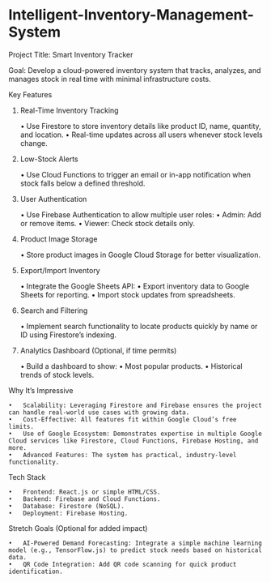# Intelligent-Inventory-Management-System
Project Title: Smart Inventory Tracker

Goal: Develop a cloud-powered inventory system that tracks, analyzes, and manages stock in real time with minimal infrastructure costs.

Key Features

1. Real-Time Inventory Tracking

	•	Use Firestore to store inventory details like product ID, name, quantity, and location.
	•	Real-time updates across all users whenever stock levels change.

2. Low-Stock Alerts

	•	Use Cloud Functions to trigger an email or in-app notification when stock falls below a defined threshold.

3. User Authentication

	•	Use Firebase Authentication to allow multiple user roles:
	•	Admin: Add or remove items.
	•	Viewer: Check stock details only.

4. Product Image Storage

	•	Store product images in Google Cloud Storage for better visualization.

5. Export/Import Inventory

	•	Integrate the Google Sheets API:
	•	Export inventory data to Google Sheets for reporting.
	•	Import stock updates from spreadsheets.

6. Search and Filtering

	•	Implement search functionality to locate products quickly by name or ID using Firestore’s indexing.

7. Analytics Dashboard (Optional, if time permits)

	•	Build a dashboard to show:
	•	Most popular products.
	•	Historical trends of stock levels.

Why It’s Impressive

	•	Scalability: Leveraging Firestore and Firebase ensures the project can handle real-world use cases with growing data.
	•	Cost-Effective: All features fit within Google Cloud’s free limits.
	•	Use of Google Ecosystem: Demonstrates expertise in multiple Google Cloud services like Firestore, Cloud Functions, Firebase Hosting, and more.
	•	Advanced Features: The system has practical, industry-level functionality.

Tech Stack

	•	Frontend: React.js or simple HTML/CSS.
	•	Backend: Firebase and Cloud Functions.
	•	Database: Firestore (NoSQL).
	•	Deployment: Firebase Hosting.

Stretch Goals (Optional for added impact)

	•	AI-Powered Demand Forecasting: Integrate a simple machine learning model (e.g., TensorFlow.js) to predict stock needs based on historical data.
	•	QR Code Integration: Add QR code scanning for quick product identification.

